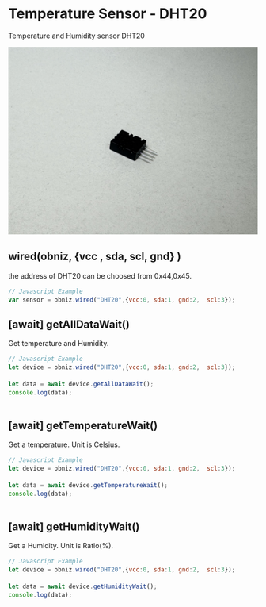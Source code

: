 # Temperature Sensor - DHT20
Temperature and Humidity sensor DHT20

![](image.jpg)

## wired(obniz,  {vcc , sda, scl, gnd} )
the address of DHT20 can be choosed from 0x44,0x45.

```javascript
// Javascript Example
var sensor = obniz.wired("DHT20",{vcc:0, sda:1, gnd:2,  scl:3});
```

## [await] getAllDataWait()
Get temperature and Humidity. 

```javascript
// Javascript Example
let device = obniz.wired("DHT20",{vcc:0, sda:1, gnd:2,  scl:3});

let data = await device.getAllDataWait();
console.log(data);
    
```


## [await] getTemperatureWait()
Get a temperature. Unit is Celsius.

```javascript
// Javascript Example
let device = obniz.wired("DHT20",{vcc:0, sda:1, gnd:2,  scl:3});

let data = await device.getTemperatureWait();
console.log(data);
    
```

## [await] getHumidityWait()
Get a Humidity. Unit is Ratio(%).

```javascript
// Javascript Example
let device = obniz.wired("DHT20",{vcc:0, sda:1, gnd:2,  scl:3});

let data = await device.getHumidityWait();
console.log(data);
    
```
